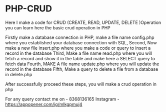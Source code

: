 # PHP-CRUD
Here I make a code for CRUD (CREATE, READ, UPDATE, DELETE )Operation  you can learn here the basic crud operation in PHP

Firstly make a database connection in PHP, make a file name config.php where you established your database connection with SQL,
Second, Now make a new file insert.php where you make a code or query to insert a record in the database 
Third,  Make a file name read.php where you will fetch a record and show it in the table  and make here a SELECT query to fetch data 
Fourth, MAKE A file name update.php where you will update the record in the database 
Fifth, Make a query to delete a file from a database in delete.php


After successfully proceed these steps,  you will make a crud operation in php


For any query contact me on -  8368136165
Instagram - https://appopener.com/ig/mlkgpmuj4
